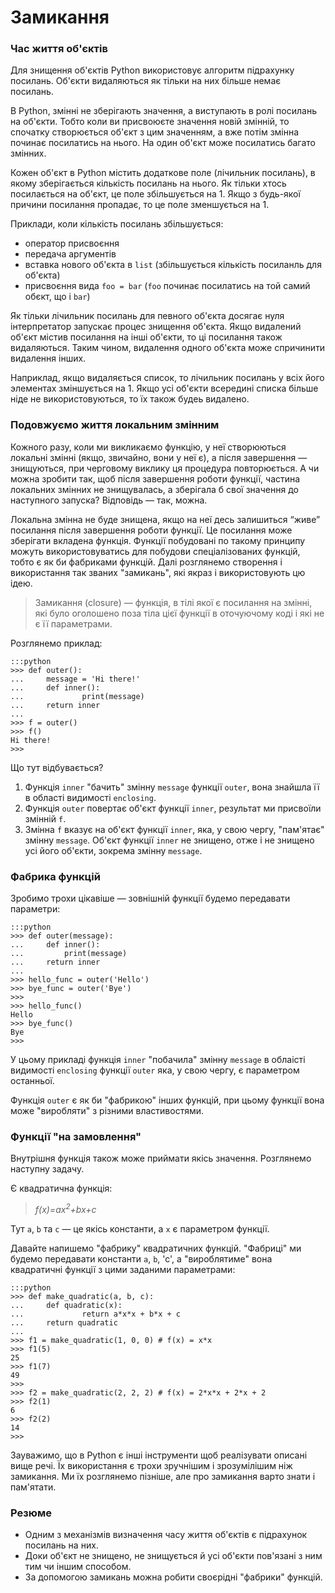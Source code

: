 # Замикання

<!--
Замыкания позволяют избежать использования глобальных (global) значений 
и обеспечивают некоторую форму сокрытия данных. 
Для этого также может использоваться объектно-ориентированный подход.

Если в классе необходимо реализовать небольшое количество методов (в большинстве случаев один метод), 
замыкания могут обеспечить альтернативное и более элегантное решение.
-->

### Час життя об'єктів

Для знищення об'єктів Python використовує алгоритм підрахунку посилань. Об'єкти видаляються як тільки на них більше немає посилань.

В Python, змінні не зберігають значення, а виступають в ролі посилань на об'єкти. Тобто коли ви присвоюєте значення новій змінній, то спочатку створюється об'єкт з цим значенням, а вже потім змінна починає посилатись на нього. На один об'єкт може посилатись багато змінних.

Кожен об'єкт в Python містить додаткове поле (лічильник посилань), в якому зберігається кількість посилань на нього. Як тільки хтось посилається на об'єкт, це поле збільшується на 1. Якщо з будь-якої причини посилання пропадає, то це поле зменшується на 1.

Приклади, коли кількість посилань збільшується:

* оператор присвоєння
* передача аргументів
* вставка нового об'єкта в `list` (збільшується кількість посиланль для об'єкта)
* присвоєння вида `foo = bar` (`foo` починає посилатись на той самий обєкт, що і `bar`)

Як тільки лічильник посилань для певного об'єкта досягає нуля 
інтерпретатор запускає процес знищення об'єкта. 
Якщо видалений об'єкт містив посилання на інші об'єкти, 
то ці посилання також видаляються. 
Таким чином, видалення одного об'єкта може спричинити видалення інших. 

Наприклад, якщо видаляється список, 
то лічильник посилань у всіх його элементах зміншується на 1. 
Якщо усі об'єкти всередині списка більше ніде не використовуються, 
то їх також будеь видалено. 

<!---
Змінні, які оголошено поза функціями, 
називаются глобальными. 
Як правило, життєвий цикл таких змінних дорівнює життю Python-процеса. Таким чином, кількість посилань на об'єкти на котрі посилаються глобальні змінні ніколи не падає до 0.

Змінні, котрі оголошено всередині функції, мають локальну видимість. Як тільки інтерпретатор виходить з функції івн знищує усі посилання створені локальними змінними всередині неї. 

Кількість посилань можна перевірити за допомогою функції `getrefcount()` з вбудованого модуля `sys`.
-->

### Подовжуємо життя локальним змінним

Кожного разу, коли ми викликаємо функцію, 
у неї створюються локальні змінні (якщо, звичайно, вони у неї є), 
а після завершення — знищуються, 
при черговому виклику ця процедура повторюється. 
А чи можна зробити так, 
щоб після завершення роботи функції, 
частина локальних змінних не знищувалась, 
а зберігала б свої значення до наступного запуска? 
Відповідь — так, можна.  

Локальна змінна не буде знищена, 
якщо на неї десь залишиться “живе” посилання 
після завершення роботи функції. 
Це посилання може зберігати вкладена функція. 
Функції побудовані по такому принципу 
можуть використовуватись для побудови спеціалізованих функцій, 
тобто є як би фабриками функцій. 
Далі розглянемо створення і використання так званих "замикань", 
які якраз і використовують цю ідею. 

> Замикання (closure) — функція, в тілі якої є посилання на змінні, які було оголошено поза тіла цієї функції в оточуючому коді і які не є її параметрами. 

Розглянемо приклад:

	:::python
	>>> def outer():
	...     message = 'Hi there!'
	...     def inner():
	...             print(message)
	...     return inner
	...
	>>> f = outer()
	>>> f()
	Hi there!
	>>>
	
Що тут відбувається?
	
1. Функція `inner` "бачить" змінну `message` функції `outer`, вона знайшла її в області видимості `enclosing`.
1. Функція `outer` повертає об'єкт функції `inner`, результат ми присвоїли змінній `f`.
1. Змінна `f` вказує на об'єкт функції `inner`, яка, у свою чергу, "пам'ятає" змінну `message`. Об'єкт функції `inner` не знищено, отже і не знищено усі його об'єкти, зокрема змінну `message`.

### Фабрика функцій

Зробимо трохи цікавіше — зовнішній функції будемо передавати параметри:

	:::python
	>>> def outer(message):
	...     def inner():
	...         print(message)
	...     return inner
	...
	>>> hello_func = outer('Hello')
	>>> bye_func = outer('Bye')
	>>>
	>>> hello_func()
	Hello
	>>> bye_func()
	Bye
	>>>
	
У цьому прикладі функція `inner` "побачила" змінну `message` в облаісті видимості `enclosing` функції `outer` яка, у свою чергу, є параметром останньої.

Функція `outer` є як би "фабрикою" інших функцій, при цьому функції вона може "виробляти" з різними властивостями.

### Функції "на замовлення"

Внутрішня функція також може приймати якісь значення. Розглянемо наступну задачу.

Є квадратична функція:

> *f(x)=ax<sup>2</sup>+bx+c*

Тут `a`, `b` та `c` — це якісь константи, а `x` є параметром функції.

Давайте напишемо "фабрику" квадратичних функцій. "Фабриці" ми будемо передавати константи `a`, `b`, 'c', а "вироблятиме" вона квадратичні функції з цими заданими параметрами:

	:::python
	>>> def make_quadratic(a, b, c):
	...     def quadratic(x):
	...             return a*x*x + b*x + c
	...     return quadratic
	...
	>>> f1 = make_quadratic(1, 0, 0) # f(x) = x*x
	>>> f1(5)
	25
	>>> f1(7)
	49
	>>>
	>>> f2 = make_quadratic(2, 2, 2) # f(x) = 2*x*x + 2*x + 2
	>>> f2(1)
	6
	>>> f2(2)
	14
	>>>
	
Зауважимо, що в Python є інші інструменти щоб реалізувати описані вище речі. Їх використання є трохи зручнішим і зрозумілішим ніж замикання. Ми їх розглянемо пізніше, але про замикання варто знати і пам'ятати.

### Резюме

* Одним з механізмів визначення часу життя об'єктів є підрахунок посилань на них.
* Доки об'єкт не знищено, не знищується й усі об'єкти пов'язані з ним тим чи іншим способом.
* За допомогою замикань можна робити своєрідні "фабрики" функцій.
